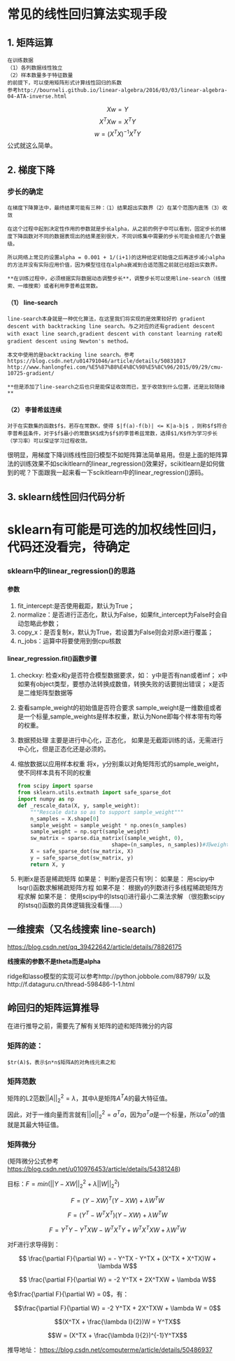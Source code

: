 # 常见的线性回归算法实现手段

## 1. 矩阵运算

	在训练数据
	（1）各列数据线性独立
	（2）样本数量多于特征数量
	的前提下，可以使用矩阵形式计算线性回归的系数
	参考http://bourneli.github.io/linear-algebra/2016/03/03/linear-algebra-04-ATA-inverse.html

$$ Xw = Y $$
$$ X^TXw = X^TY$$
$$ w = (X^TX)^{-1}X^TY$$
	公式就这么简单。
## 2. 梯度下降

### 步长的确定

	在梯度下降算法中，最终结果可能有三种：（1）结果超出实数界（2）在某个范围内震荡（3）收敛
	
	在这个过程中起到决定性作用的参数就是步长alpha，从之前的例子中可以看到，固定步长的梯度下降函数对不同的数据表现出的结果差别很大，不同训练集中需要的步长可能会相差几个数量级。
	
	所以网络上常见的设置alpha = 0.001 + 1/(i+1)的这种给定初始值之后再逐步减小alpha的方法并没有实际应用价值，因为模型往往在alpha衰减到合适范围之前就已经超出实数界。

	**在训练过程中，必须根据实际数据动态调整步长**，调整步长可以使用line-search（线搜索、一维搜索）或者利用李普希兹常数。

#### （1） line-search

	line-search本身就是一种优化算法，在这里我们将实现的是效果较好的 gradient descent with backtracking line search。与之对应的还有gradient descent with exact line search,gradient descent with constant learning rate和 gradient descent using Newton's method。

	本文中使用的是backtracking line search。参考https://blog.csdn.net/u014791046/article/details/50831017
	http://www.hanlongfei.com/%E5%87%B8%E4%BC%98%E5%8C%96/2015/09/29/cmu-10725-gradient/

	**但是添加了line-search之后也只是能保证收敛而已，至于收敛到什么位置，还是比较随缘**

#### （2） 李普希兹连续

	对于在实数集的函数$f$，若存在常数K，使得 $|f(a)-f(b)| <= K|a-b|$ ，则称$f$符合李普希兹条件，对于$f$最小的常数$K$成为$f$的李普希兹常数，选择$1/K$作为学习步长（学习率）可以保证学习过程收敛。

很明显，用梯度下降训练线性回归模型不如矩阵算法简单易用。但是上面的矩阵算法的训练效果不如scikitlearn的linear_regression()效果好，scikitlearn是如何做到的呢？下面跟我一起来看一下scikitlearn中的linear_regression()源码。

## 3. sklearn线性回归代码分析

# sklearn有可能是可选的加权线性回归，代码还没看完，待确定

### sklearn中的linear_regression()的思路

#### 参数

1. fit_intercept:是否使用截距，默认为True；
2. normalize：是否进行正态化，默认为False，如果fit_intercept为False时会自动忽略此参数；
3. copy_x：是否复制x，默认为True，若设置为False则会对原x进行覆盖；
4. n_jobs：运算中将要使用到倒cpu核数

#### linear_regression.fit()函数步骤

1. checkxy:
	检查x和y是否符合模型数据要求，如：
		y中是否有nan或者inf；
		x中如果有object类型，要想办法转换成数值，转换失败的话要抛出错误；
		x是否是二维矩阵型数据等
2. 查看sample_weight的初始值是否符合要求
	sample_weight是一维数组或者是一个标量,sample_weights是样本权重，默认为None即每个样本带有均等的权重。
3. 数据预处理
	主要是进行中心化，正态化，
	如果是无截距训练的话，无需进行中心化，但是正态化还是必须的。
4. 缩放数据以应用样本权重
	将x，y分别乘以对角矩阵形式的sample_weight，使不同样本具有不同的权重
	```python
	from scipy import sparse
	from sklearn.utils.extmath import safe_sparse_dot
	import numpy as np 
	def _rescale_data(X, y, sample_weight):
		"""Rescale data so as to support sample_weight"""
		n_samples = X.shape[0]
		sample_weight = sample_weight * np.ones(n_samples)
		sample_weight = np.sqrt(sample_weight)
		sw_matrix = sparse.dia_matrix((sample_weight, 0),
                                  shape=(n_samples, n_samples))#将weight转化为对角方阵
		X = safe_sparse_dot(sw_matrix, X)
		y = safe_sparse_dot(sw_matrix, y)
		return X, y
	```
	
5. 判断x是否是稀疏矩阵
	如果是：
		判断y是否只有1列：
			如果是：
				用scipy中lsqr()函数求解稀疏矩阵方程
			如果不是：
				根据y的列数进行多线程稀疏矩阵方程求解
	如果不是：
		使用scipy中的lstsq()进行最小二乘法求解
		（很抱歉scipy的lstsq()函数的具体逻辑我没看懂……）


## 一维搜索（又名线搜索 line-search)

https://blog.csdn.net/qq_39422642/article/details/78826175

**线搜索的参数不是theta而是alpha**


ridge和lasso模型的实现可以参考http://python.jobbole.com/88799/
以及http://f.dataguru.cn/thread-598486-1-1.html


## 岭回归的矩阵运算推导

在进行推导之前，需要先了解有关矩阵的迹和矩阵微分的内容

### 矩阵的迹：
	$tr(A)$，表示$n*n$矩阵A的对角线元素之和

### 矩阵范数

矩阵的L2范数$||A||^2_2 = \lambda$，其中$\lambda$是矩阵$A^TA$的最大特征值。

因此，对于一维向量而言就有$||a||^2_2 = a^Ta$，因为$a^Ta$是一个标量，所以$a^Ta$的值就是其最大特征值。

### 矩阵微分


(矩阵微分公式参考 https://blog.csdn.net/u010976453/article/details/54381248)


目标：$F = min(||Y-XW||^2_2 + \lambda||W||^2_2)$

$$ F = (Y-XW)^T(Y-XW) + \lambda W^TW$$

$$ F = (Y^T - W^TX^T)(Y-XW) + \lambda W^TW$$

$$ F = Y^TY - Y^TXW - W^TX^TY + W^TX^TXW + \lambda W^TW$$

对F进行求导得到：



$$ \frac{\partial F}{\partial W} = - Y^TX - Y^TX + (X^TX + X^TX)W + \lambda W$$

$$ \frac{\partial F}{\partial W} = -2 Y^TX + 2X^TXW + \lambda W$$

令$\frac{\partial F}{\partial W} = 0$，有：

$$\frac{\partial F}{\partial W} = -2 Y^TX + 2X^TXW + \lambda W = 0$$

$$(X^TX + \frac{\lambda I}{2})W = Y^TX$$

$$W = (X^TX + \frac{\lambda I}{2})^{-1}Y^TX$$

推导地址： https://blog.csdn.net/computerme/article/details/50486937

